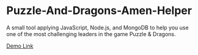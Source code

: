 # Puzzle-And-Dragons-Amen-Helper
A small tool applying JavaScript, Node.js, and MongoDB to help you use one of the most challenging leaders in the game Puzzle &amp; Dragons.

[Demo  Link](https://puzzle-and-dragons-amen-helper.herokuapp.com/)
